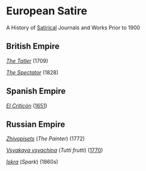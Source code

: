 # European Satire
A History of [Satirical](https://en.wikipedia.org/wiki/List_of_satirical_magazines
) Journals and Works Prior to 1900 

British Empire
--

_[The Tatler](https://en.wikipedia.org/wiki/The_Tatler_(1709_journal))_  (1709)

_[The Spectator](https://en.wikipedia.org/wiki/The_Spectator)_ (1828)

Spanish Empire
--

_[El Criticón](https://en.wikipedia.org/wiki/El_Critic%C3%B3n )_ ([1651](https://en.wikipedia.org/wiki/Baltasar_Graci%C3%A1n#El_Critic%C3%B3n))

Russian Empire
---

[_Zhivopisets_](https://en.wikipedia.org/wiki/Zhivopisets) (_The Painter_) (1772)

_[Vsyakaya vsyachina](https://en.wikipedia.org/wiki/Vsyakaya_vsyachina)_ (_Tutti frutti_) ([1770](https://en.wikipedia.org/wiki/Vsyakaya_vsyachina#cite_note-2)) 

 [_Iskra_](https://en.wikipedia.org/wiki/Iskra_(magazine))  (_Spark_) (1860s)




